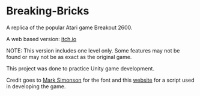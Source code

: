 # Breaking-Bricks
A replica of the popular Atari game Breakout 2600.

A web based version: [itch.io]

NOTE: This version includes one level only.  Some features may not be found or may not be as exact as the original game.

This project was done to practice Unity game development.

Credit goes to [Mark Simonson] for the font and this [website] for a script used in developing the game.

[itch.io]: https://omarkhaled.itch.io/breaking-bricks
[Mark Simonson]: https://www.fontspace.com/mark-simonson
[website]: https://unity3d.college/2017/09/07/replace-gameobjects-or-prefabs-with-another-prefab/
